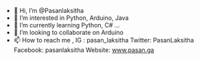 - 👋 Hi, I’m @Pasanlaksitha
- 👀 I’m interested in Python, Arduino, Java
- 🌱 I’m currently learning Python, C# ...
- 💞️ I’m looking to collaborate on Arduino
- 📫 How to reach me , IG : pasan_laksitha 
                       Twitter: PasanLaksitha
                       Facebook: pasanlaksitha
                       Website: www.pasan.ga
                     

<!---
Pasanlaksitha/Pasanlaksitha is a ✨ special ✨ repository because its `README.md` (this file) appears on your GitHub profile.
You can click the Preview link to take a look at your changes.
--->
